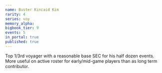 ```yaml
---
name: Buster Kincaid Kim
rarity: 4
series: voy
memory_alpha:
bigbook_tier: 9
events: 5
in_portal: true
published: true
---
```


Top 1/3rd voyager with a reasonable base SEC for his half dozen events. More useful on active roster for early/mid-game players than as long term contributor.
